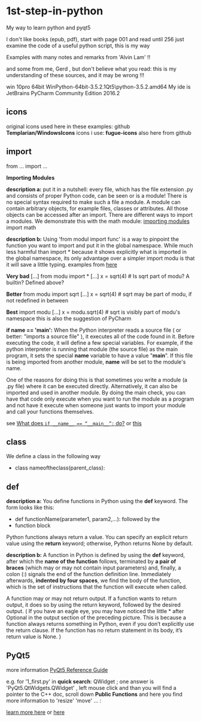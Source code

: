 # 1st-step-in-python
My way to learn python and pyqt5

I don't like books (epub, pdf), start with page 001 and read until 256
just examine the code of a useful python script, this is my way

Examples with many notes and remarks from 'Alvin Lam' !!

and some from me, Gerd , but don't believe what you read: 
this is my understanding of these sources,  and it may be wrong !!!

win 10pro 64bit
WinPython-64bit-3.5.2.1Qt5\python-3.5.2.amd64
My ide is JetBrains PyCharm Community Edition 2016.2

## icons
original icons used here in these examples: github **Templarian/WindowsIcons**
icons i use: **fugue-icons** also here from github

## import
from ... import ... 

**Importing Modules**

**description a:**
put it in a nutshell: every file, which has the file extension .py and consists of proper Python code, can be seen or is a module! 
There is no special syntax required to make such a file a module. A module can contain arbitrary objects, for example files, classes or attributes. 
All those objects can be accessed after an import. There are different ways to import a modules. 
We demonstrate this with the math module:   [importing modules](http://www.python-course.eu/python3_modules_and_modular_programming.php)
import math

**description b:**
Using 'from modul import func' is a way to pinpoint the function you want to import and put it in the global namespace. 
While much less harmful than import * because it shows explicitly what is imported in the global namespace, 
its only advantage over a simpler import modu is that it will save a little typing.
examples from [here](http://docs.python-guide.org/en/latest/writing/structure/)

**Very bad**
[...]
from modu import *
[...]
x = sqrt(4)  # Is sqrt part of modu? A builtin? Defined above?

**Better**
from modu import sqrt
[...]
x = sqrt(4)  # sqrt may be part of modu, if not redefined in between

**Best**
import modu
[...]
x = modu.sqrt(4)  # sqrt is visibly part of modu's namespace
this is also the suggestion of PyCharm


**if __name__ == '____main____':**
When the Python interpreter reads a source file ( or better: "imports a source file" ), it executes all of the code found in it.
Before executing the code, it will define a few special variables. 
For example, if the python interpreter is running that module (the source file) as the main program, 
it sets the special __name__ variable to have a value "__main__". If this file is being imported from another module, 
__name__ will be set to the module's name.

One of the reasons for doing this is that sometimes you write a module (a .py file) where it can be executed directly. 
Alternatively, it can also be imported and used in another module. 
By doing the main check, you can have that code only execute when you want to run the module as a program and 
not have it execute when someone just wants to import your module and call your functions themselves.

see [What does `if __name__ == “__main__”:` do?](http://stackoverflow.com/questions/419163/what-does-if-name-main-do) or [this](http://thepythonguru.com/what-is-if-__name__-__main__/)


## class

We define a class in the following way

+ class nameoftheclass(parent_class):



## def

**description a:**
You define functions in Python using the **def** keyword. The form looks like this:

+ def functionName(parameter1, param2,...):     followed by the
+ function block

Python functions always return a value. You can specify an explicit return value using the **return**
keyword; otherwise, Python returns None by default.

**description b:**
A function in Python is defined by using the **def** keyword, after which the **name of the function** follows,
terminated by **a pair of braces** (which may or may not contain input parameters) and,
finally, a colon (:) signals the end of the function definition line.
Immediately afterwards, **indented by four spaces**, we find the body of the function, which
is the set of instructions that the function will execute when called.

A function may or may not return output. If a function wants to return output,
it does so by using the return keyword, followed by the desired output.
( If you have an eagle eye, you may have noticed the little * after Optional
in the output section of the preceding picture.
This is because a function always returns something in Python, even if you don’t explicitly use the return clause.
If the function has no return statement in its body, it’s return value is None. )


## PyQt5

more information [PyQt5 Reference Guide](http://pyqt.sourceforge.net/Docs/PyQt5/index.html)

e.g. for '1_first.py'
in **quick search**: QWidget  ; one answer is 'PyQt5.QtWidgets.QWidget' ,
left mouse click and than you will find a pointer to the C++ doc, scroll down
**Public Functions** and here you find more information to 'resize' 'move' ... :

[learn more here](http://zetcode.com/gui/pyqt5/) or
[here](https://pythonprogramming.net/basic-gui-pyqt-tutorial/)
